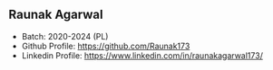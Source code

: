 ## Raunak Agarwal
- Batch: 2020-2024 (PL)
- Github Profile: https://github.com/Raunak173
- Linkedin Profile: https://www.linkedin.com/in/raunakagarwal173/
